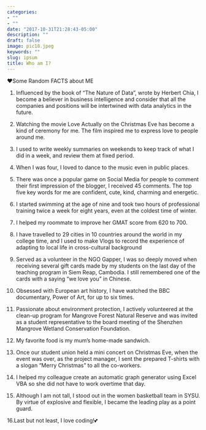 ```yaml
---
categories:
- ""
- ""
date: "2017-10-31T21:28:43-05:00"
description: ""
draft: false
image: pic18.jpeg
keywords: ""
slug: ipsum
title: Who am I?
---
```

❤️Some Random FACTS about ME 

1. Influenced by the book of “The Nature of Data”, wrote by Herbert Chia, I become a believer in business intelligence and consider that all the companies and positions will be intertwined with data analytics in the future.

2. Watching the movie Love Actually on the Christmas Eve has become a kind of ceremony for me. The film inspired me to express love to people around me.

3. I used to write weekly summaries on weekends to keep track of what I did in a week, and review them at fixed period.

4. When I was four, I loved to dance to the music even in public places.

5. There was once a popular game on Social Media for people to comment their first impression of the blogger, I received 45 comments. The top five key words for me are confident, cute, kind, charming and energetic.

6. I started swimming at the age of nine and took two hours of professional training twice a week for eight years, even at the coldest time of winter.

7. I helped my roommate to improve her GMAT score from 620 to 700.

8. I have travelled to 29 cities in 10 countries around the world in my college time, and I used to make Vlogs to record the experience of adapting to local life in cross-cultural background

9. Served as a volunteer in the NGO Gapper, I was so deeply moved when receiving several gift cards made by my students on the last day of the teaching program in Siem Reap, Cambodia. I still remembered one of the cards with a saying “we love you” in Chinese.
 
10. Obsessed with European art history, I have watched the BBC documentary, Power of Art, for up to six times.

11. Passionate about environment protection, I actively volunteered at the clean-up program for Mangrove Forest Natural Reserve and was invited as a student representative to the board meeting of the Shenzhen Mangrove Wetland Conservation Foundation.

12. My favorite food is my mum’s home-made sandwich.

13. Once our student union held a mini concert on Christmas Eve, when the event was over, as the project manager, I sent the prepared T-shirts with a slogan “Merry Christmas” to all the co-workers.

14. I helped my colleague create an automatic graph generator using Excel VBA so she did not have to work overtime that day.

15. Although I am not tall, I stood out in the women basketball team in SYSU. By virtue of explosive and flexible, I became the leading play as a point guard.

16.Last but not least, I love coding!💕
